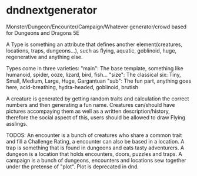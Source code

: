dndnextgenerator
================

Monster/Dungeon/Encounter/Campaign/Whatever generator/crowd based for Dungeons and Dragons 5E


A Type is something an attribute that defines another element(creatures, locations, traps, dungeons...), 
such as flying, aquatic, goblinoid, huge, regenerative and anything else.

Types come in three varieties:
    "main": The base template, something like humanoid, spider, ooze, lizard, bird, fish...
    "size": The classical six: Tiny, Small, Medium, Large, Huge, Gargantuan
    "sub": The fun part, anything goes here, acid-breathing, hydra-headed, goblinoid, brutish

A creature is generated by getting random traits and calculation the correct numbers and then generating a fun name.
Creatures can/should have pictures accompaying them as well as a written description/history, therefore the social aspect of this, users should be allowed to draw Flying asslings.


TODOS:
An encounter is a bunch of creatures who share a common trait and fill a Challenge Rating, a encounter can also be based in a location.
A trap is something that is found in dungeons and eats tasty adventurers.
A dungeon is a location that holds encounters, doors, puzzles and traps.
A campaign is a bunch of dungeons, encounters and locations sew together under the pretense of "plot". Plot is deprecated in dnd.